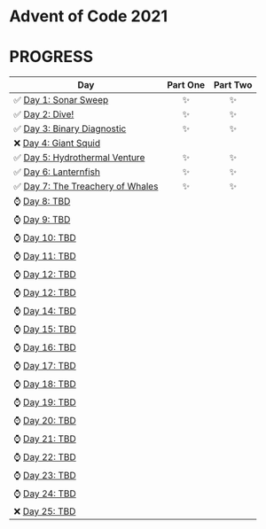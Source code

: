 # Advent of Code 2021
# PROGRESS
| Day  | Part One | Part Two | 
|---|:---:|:---:|
| ✅  [Day 1: Sonar Sweep](Day1)| ✨ | ✨ |
| ✅  [Day 2: Dive!](Day2)| ✨ | ✨ |
| ✅  [Day 3: Binary Diagnostic](Day3)| ✨ | ✨ |
| ❌  [Day 4: Giant Squid]()| | |
| ✅  [Day 5: Hydrothermal Venture](Day5)| ✨ | ✨ |
| ✅  [Day 6: Lanternfish](Day6)| ✨ | ✨ |
| ✅  [Day 7: The Treachery of Whales](Day7)| ✨ | ✨ |
| ⌚  [Day 8: TBD]()| | |
| ⌚  [Day 9: TBD]()| | |
| ⌚  [Day 10: TBD]()| | |
| ⌚  [Day 11: TBD]()| | |
| ⌚  [Day 12: TBD]()| | |
| ⌚  [Day 12: TBD]()| | |
| ⌚  [Day 14: TBD]()| | |
| ⌚  [Day 15: TBD]()| | |
| ⌚  [Day 16: TBD]()| | |
| ⌚  [Day 17: TBD]()| | |
| ⌚  [Day 18: TBD]()| | |
| ⌚  [Day 19: TBD]()| | |
| ⌚  [Day 20: TBD]()| | |
| ⌚  [Day 21: TBD]()| | |
| ⌚  [Day 22: TBD]()| | |
| ⌚  [Day 23: TBD]()| | |
| ⌚  [Day 24: TBD]()| | |
| ❌ [Day 25: TBD]()| | |
